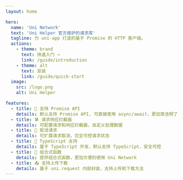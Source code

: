 ```yaml
---
layout: home

hero:
  name: 'Uni Network'
  text: 'Uni Helper 官方维护的请求库'
  tagline: 为 uni-app 打造的基于 Promise 的 HTTP 客户端。
  actions:
    - theme: brand
      text: 快速入门 →
      link: /guide/introduction
    - theme: alt
      text: 安装
      link: /guide/quick-start
  image:
    src: /logo.png
    alt: Uni Helper

features:
  - title: 📝 支持 Promise API
    details: 默认支持 Promise API, 可直接使用 async/await，更加简洁明了
  - title: 🛠 请求响应拦截器
    details: 可配置请求和响应拦截器，自定义处理数据
  - title: 🔌 取消请求
    details: 可扩展请求取消，完全可控请求状态
  - title: 🦾 TypeScript 支持
    details: 基于 TypeScript 开发，默认支持 TypeScript，安全可控
  - title: 🧱 组合式函数
    details: 提供组合式函数，更加方便的使用 Uni Network
  - title: 📤 支持上传下载
    details: 基于 uni.request 内部封装，支持上传和下载方法
---
```

